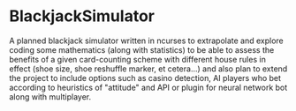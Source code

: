 # BlackjackSimulator
A planned blackjack simulator written in ncurses to extrapolate and explore coding some mathematics (along with statistics) to be able to assess the benefits of a given card-counting scheme with different house rules in effect (shoe size, shoe reshuffle marker, et cetera...) and also plan to extend the project to include options such as casino detection, AI players who bet according to heuristics of "attitude" and API or plugin for neural network bot along with multiplayer.
